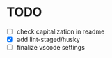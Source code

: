 # TODO

- [ ] check capitalization in readme
- [x] add lint-staged/husky
- [ ] finalize vscode settings
